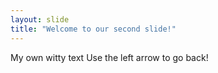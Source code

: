 ```yaml
---
layout: slide
title: "Welcome to our second slide!"
---
```

My own witty text
Use the left arrow to go back!
